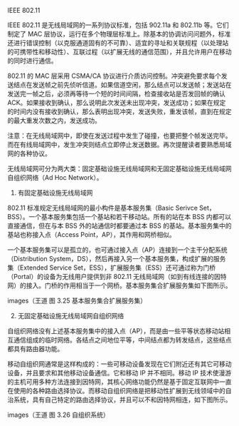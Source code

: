IEEE 802.11

IEEE 802.11 是无线局域网的一系列协议标准，包括 902.11a 和 802.11b 等。它们制定了 MAC 层协议，运行在多个物理层标准上。除基本的协调访问问题外，标准还进行错误控制（以克服通道固有的不可靠）、适宜的寻址和关联规程（以处理站的可携带性和移动性）、互联过程（以扩展无线的通信范围），并且允许用户在移动的同时进行通信。

802.11 的 MAC 层采用 CSMA/CA 协议进行介质访问控制。冲突避免要求每个发送结点在发送帧之前先侦听信道。如果信道空闲，那么结点可以发送帧；发送站在发送完一帧之后，必须再等待一个短的时间间隔，检查接收站是否发回帧的确认 ACK。如果接收到确认，那么说明此次发送未出现冲突，发送成功；如果在规定的时间内没有接收到确认，那么表明出现冲突，发送失败，重发该帧，直到在规定的最大重发次数之内，发送成功。

注意：在无线局域网中，即使在发送过程中发生了碰撞，也要把整个帧发送完毕。而在有线局域网中，发生冲突则结点立即停止发送数据。再次提醒读者要熟悉局域网的各种协议。

无线局域网可分为两大类：固定基础设施无线局域网和无固定基础设施无线局域网自组织网络（Ad Hoc Network）。

1. 有固定基础设施无线局域网

802.11 标准规定无线局域网的最小构件是基本服务集（Basic Serivce Set，BSS）。一个基本服务集包括一个基站和若干移动站。所有的站在本 BSS 内都可以直接通信，但在与本 BSS 外的站通信时都要通过本 BSS 的基站。基本服务集中的基站也称接入点（Access Point，AP），其作用和网桥相似。

一个基本服务集可以是孤立的，也可通过接入点（AP）连接到一个主干分配系统（Distribution System，DS），然后再接入另一个基本服务集，构成扩展的服务集（Extended Service Set，ESS），扩展服务集（ESS）还可通过称为门桥（Portal）的设备为无线用户提供到非 802.11 无线局域网（如到有线连接的因特网）的接入。门桥的作用相当于一个网桥。基本服务集合扩展服务集如下图所示。

images（王道 图 3.25 基本服务集合扩展服务集）

2. 无固定基础设施无线局域网自组织网络

自组织网络没有上述基本服务集中的接入点（AP），而是由一些平等状态移动站相互通信组成的临时网络。各结点之间地位平等，中间结点都为转发结点，这些结点都具有路由器功能。

移动自组织网通常是这样构成的：一些可移动设备发现在它们附近还有其它可移动设备，并且要求和其他移动设备通信。它和移动 IP 并不相同。移动 IP 技术使漫游的主机可用多种方法连接到因特网，其核心网络功能仍然是基于固定互联网中一直在使用的各种路由选择协议。而移动自组织网络是把移动性扩展到无线领域中的自治系统，具有自己特定的路由选择协议，并且可以不和因特网相连，如下图所示。

images（王道 图 3.26 自组织系统）
